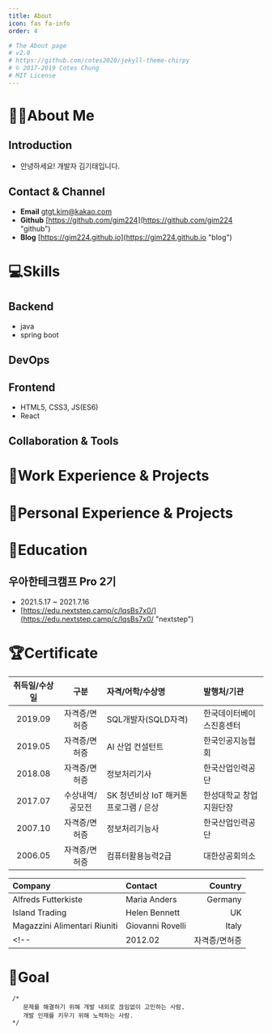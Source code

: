 ```yaml
---
title: About
icon: fas fa-info
order: 4

# The About page
# v2.0
# https://github.com/cotes2020/jekyll-theme-chirpy
# © 2017-2019 Cotes Chung
# MIT License
---
```


# 🙋‍♂️About Me

## Introduction
* 안녕하세요! 개발자 김기태입니다.

## Contact & Channel
* **Email** gtgt.kim@kakao.com
* **Github** [https://github.com/gim224](https://github.com/gim224 "github")
* **Blog** [https://gim224.github.io](https://gim224.github.io "blog")

# 💻Skills
## Backend
* java
* spring boot
    
## DevOps

## Frontend
* HTML5, CSS3, JS(ES6)
* React

## Collaboration & Tools
        
# 💬Work Experience & Projects

# 💭Personal Experience & Projects

<!--
 # 🗣️Presentaion & Article 
 -->
    

# 🏫Education
## 우아한테크캠프 Pro 2기
* 2021.5.17 ~ 2021.7.16
* [https://edu.nextstep.camp/c/lqsBs7x0/](https://edu.nextstep.camp/c/lqsBs7x0/ "nextstep")

# 🏆Certificate
|취득일/수상일|구분|자격/어학/수상명|발행처/기관|
|:-------:|:--------------:|:-----------------------------------------|:-----------------------|
| 2019.09 | 자격증/면허증   | SQL개발자(SQLD자격)                       | 한국데이터베이스진흥센터 |
| 2019.05 | 자격증/면허증   | AI 산업 컨설턴트                          | 한국인공지능협회        |
| 2018.08 | 자격증/면허증   | 정보처리기사                              | 한국산업인력공단        |
| 2017.07 | 수상내역/공모전 | SK 청년비상 IoT 해커톤 프로그램 / 은상     | 한성대학교 창업지원단장  |
| 2007.10 | 자격증/면허증   | 정보처리기능사                            | 한국산업인력공단        |
| 2006.05 | 자격증/면허증   | 컴퓨터활용능력2급                         |	대한상공회의소        |


| Company                      | Contact          | Country |
|:-----------------------------|:-----------------|--------:|
| Alfreds Futterkiste          | Maria Anders     | Germany |
| Island Trading               | Helen Bennett    | UK      |
| Magazzini Alimentari Riuniti | Giovanni Rovelli | Italy   |
<!--|2012.02|	자격증/면허증|	1종보통운전면허|	경찰청(운전면허시험관리단)|-->

# 🎯Goal
```
 /*
    문제를 해결하기 위해 개발 내외로 끊임없이 고민하는 사람.
    개발 인재를 키우기 위해 노력하는 사람.
 */
 ```

